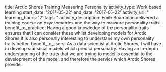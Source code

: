 title: Arctic Shores Training  Measuring Personality
activity_type: Work based learning
start_date: '2017-05-22'
end_date: '2017-05-22'
activity_url: ''
learning_hours: '2'
tags: ''
activity_description: Emily Boardman delivered a training course on psychometrics
  and the way to measure personality traits.
benefit_to_practice: Having a good knowledge of the personality traits ensures that
  I can consider these whilst developing models for Arctic Shores.It is also personally
  interesting to understand my own personality traits better.
benefit_to_users: As a data scientist at Arctic Shores, I will have to develop statistical
  models which predict personality. Having an in-depth understanding of the traits
  that we are trying to model is essential to the development of the model, and therefore
  the service which Arctic Shores provide.
